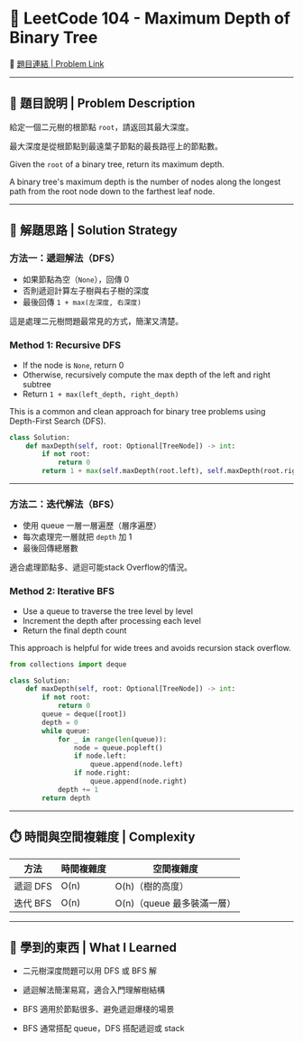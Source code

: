 # 🌲 LeetCode 104 - Maximum Depth of Binary Tree

🔗 [題目連結 | Problem Link](https://leetcode.com/problems/maximum-depth-of-binary-tree/)

---

## 📘 題目說明 | Problem Description

給定一個二元樹的根節點 `root`，請返回其最大深度。

最大深度是從根節點到最遠葉子節點的最長路徑上的節點數。

Given the `root` of a binary tree, return its maximum depth.

A binary tree's maximum depth is the number of nodes along the longest path from the root node down to the farthest leaf node.

---

## 🧠 解題思路 | Solution Strategy

### 方法一：遞迴解法（DFS）

- 如果節點為空（`None`），回傳 0
- 否則遞迴計算左子樹與右子樹的深度
- 最後回傳 `1 + max(左深度, 右深度)`

這是處理二元樹問題最常見的方式，簡潔又清楚。

### Method 1: Recursive DFS

- If the node is `None`, return 0
- Otherwise, recursively compute the max depth of the left and right subtree
- Return `1 + max(left_depth, right_depth)`

This is a common and clean approach for binary tree problems using Depth-First Search (DFS).

```python
class Solution:
    def maxDepth(self, root: Optional[TreeNode]) -> int:
        if not root:
            return 0
        return 1 + max(self.maxDepth(root.left), self.maxDepth(root.right))
```

---

### 方法二：迭代解法（BFS）

- 使用 queue 一層一層遍歷（層序遍歷）
- 每次處理完一層就把 `depth` 加 1
- 最後回傳總層數

適合處理節點多、遞迴可能stack Overflow的情況。

### Method 2: Iterative BFS

- Use a queue to traverse the tree level by level
- Increment the depth after processing each level
- Return the final depth count

This approach is helpful for wide trees and avoids recursion stack overflow.

```python
from collections import deque

class Solution:
    def maxDepth(self, root: Optional[TreeNode]) -> int:
        if not root:
            return 0
        queue = deque([root])
        depth = 0
        while queue:
            for _ in range(len(queue)):
                node = queue.popleft()
                if node.left:
                    queue.append(node.left)
                if node.right:
                    queue.append(node.right)
            depth += 1
        return depth
```

---

## ⏱️ 時間與空間複雜度 | Complexity
| 方法     | 時間複雜度 | 空間複雜度              |
| ------ | ----- | ------------------ |
| 遞迴 DFS | O(n)  | O(h)（樹的高度）         |
| 迭代 BFS | O(n)  | O(n)（queue 最多裝滿一層） |

---

## 📌 學到的東西 | What I Learned
- 二元樹深度問題可以用 DFS 或 BFS 解

- 遞迴解法簡潔易寫，適合入門理解樹結構

- BFS 適用於節點很多、避免遞迴爆棧的場景

- BFS 通常搭配 queue，DFS 搭配遞迴或 stack